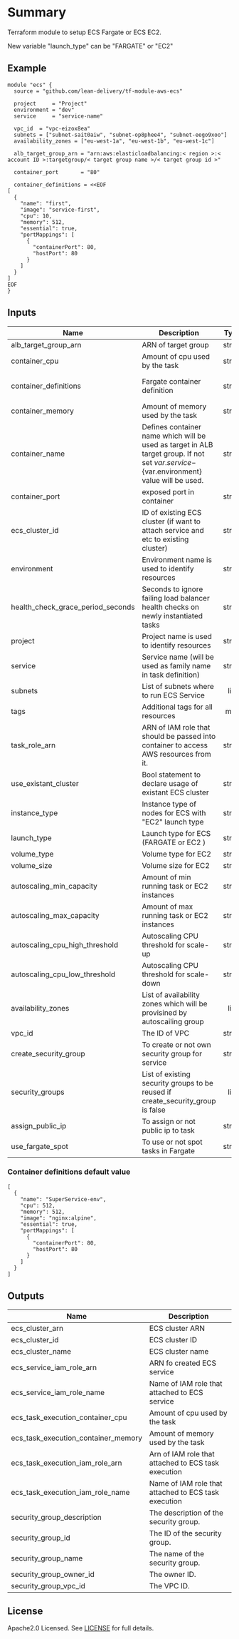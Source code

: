 # Summary

Terraform module to setup ECS Fargate or ECS EC2.

New variable "launch_type" can be "FARGATE" or "EC2"

## Example

```HCL
module "ecs" {
  source = "github.com/lean-delivery/tf-module-aws-ecs"

  project     = "Project"
  environment = "dev"
  service     = "service-name"

  vpc_id  = "vpc-eizox8ea"
  subnets = ["subnet-sait0aiw", "subnet-op8phee4", "subnet-eego9xoo"]
  availability_zones = ["eu-west-1a", "eu-west-1b", "eu-west-1c"]

  alb_target_group_arn = "arn:aws:elasticloadbalancing:< region >:< account ID >:targetgroup/< target group name >/< target group id >"

  container_port       = "80"

  container_definitions = <<EOF
[
  {
    "name": "first",
    "image": "service-first",
    "cpu": 10,
    "memory": 512,
    "essential": true,
    "portMappings": [
      {
        "containerPort": 80,
        "hostPort": 80
      }
    ]
  }
]
EOF
}
```

## Inputs

| Name | Description | Type | Default | Required |
|------|-------------|:----:|:-----:|:-----:|
| alb\_target\_group\_arn | ARN of target group | string | - | yes |
| container\_cpu | Amount of cpu used by the task | string | `512` | no |
| container\_definitions | Fargate container definition | string | see default value bellow this table | no |
| container\_memory | Amount of memory used by the task | string | `1024` | no |
| container\_name | Defines container name which will be used as target in ALB target group. If not set ${var.service}-${var.environment} value will be used. | string | `` | no |
| container\_port | exposed port in container | string | `80` | no |
| ecs\_cluster\_id | ID of existing ECS cluster (if want to attach service and etc to existing cluster) | string | `none` | no |
| environment | Environment name is used to identify resources | string | `env` | no |
| health\_check\_grace\_period\_seconds | Seconds to ignore failing load balancer health checks on newly instantiated tasks | string | `30` | no |
| project | Project name is used to identify resources | string | `test` | no |
| service | Service name (will be used as family name in task definition) | string | `SuperService` | no |
| subnets | List of subnets where to run ECS Service | list | - | yes |
| tags | Additional tags for all resources | map | `<map>` | no |
| task\_role\_arn | ARN of IAM role that should be passed into container to access AWS resources from it. | string | `` | no |
| use\_existant\_cluster | Bool statement to declare usage of existant ECS cluster | string | `false` | no |
| instance\_type | Instance type of nodes for ECS with "EC2" launch type  | string | `t2.small` | no |
| launch\_type | Launch type for ECS (FARGATE or EC2 )  | string | `FARGATE` | no |
| volume\_type | Volume type for EC2  | string | `standard` | no |
| volume\_size | Volume size for EC2  | string | `100` | no |
| autoscaling\_min\_capacity | Amount of min running task or EC2 instances | string | `1` | no |
| autoscaling\_max\_capacity | Amount of max running task or EC2 instances  | string | `10` | no |
| autoscaling\_cpu\_high\_threshold | Autoscaling CPU threshold for scale-up  | string | `50` | no |
| autoscaling\_cpu\_low\_threshold | Autoscaling CPU threshold for scale-down  | string | `40` | no |
| availability\_zones | List of availability zones which will be provisined by autoscailing group  | list | `[]` | yes |
| vpc\_id | The ID of VPC | string | - | yes |
| create_security_group | To create or not own security group for service | string | `true` | no |
| security_groups | List of existing security groups to be reused if create_security_group is false | list | `[]` | no |
| assign_public_ip | To assign or not public ip to task | string | `false` | no |
| use_fargate_spot | To use or not spot tasks in Fargate | string | `false` | no |

### Container definitions default value

```HCL
[
  {
    "name": "SuperService-env",
    "cpu": 512,
    "memory": 512,
    "image": "nginx:alpine",
    "essential": true,
    "portMappings": [
      {
        "containerPort": 80,
        "hostPort": 80
      }
    ]
  }
]
```

## Outputs

| Name | Description |
|------|-------------|
| ecs\_cluster\_arn | ECS cluster ARN |
| ecs\_cluster\_id | ECS cluster ID |
| ecs\_cluster\_name | ECS cluster name |
| ecs\_service\_iam\_role\_arn | ARN fo created ECS service |
| ecs\_service\_iam\_role\_name | Name of IAM role that attached to ECS service |
| ecs\_task\_execution\_container\_cpu | Amount of cpu used by the task |
| ecs\_task\_execution\_container\_memory | Amount of memory used by the task |
| ecs\_task\_execution\_iam\_role\_arn | Arn of IAM role that attached to ECS task execution |
| ecs\_task\_execution\_iam\_role\_name | Name of IAM role that attached to ECS task execution |
| security\_group\_description | The description of the security group. |
| security\_group\_id | The ID of the security group. |
| security\_group\_name | The name of the security group. |
| security\_group\_owner\_id | The owner ID. |
| security\_group\_vpc\_id | The VPC ID. |

## License

Apache2.0 Licensed. See [LICENSE](https://github.com/lean-delivery/tf-module-aws-ecs/tree/master/LICENSE) for full details.
